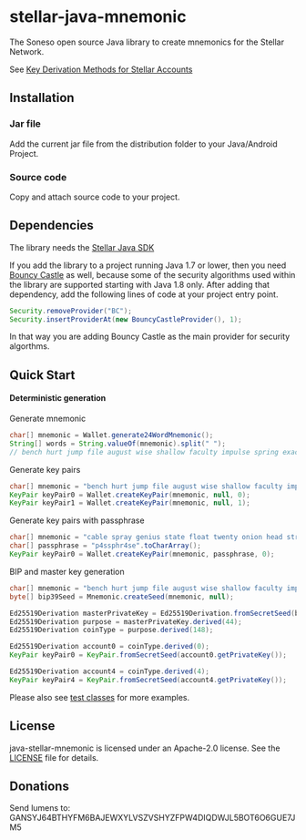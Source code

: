 # stellar-java-mnemonic

The Soneso open source Java library to create mnemonics for the Stellar Network. 

See [Key Derivation Methods for Stellar Accounts](https://github.com/stellar/stellar-protocol/blob/master/ecosystem/sep-0005.md)

## Installation

### Jar file

Add the current jar file from the distribution folder to your Java/Android Project.

### Source code

Copy and attach source code to your project.

## Dependencies

The library needs the [Stellar Java SDK](https://github.com/stellar/java-stellar-sdk)

If you add the library to a project running Java 1.7 or lower, then you need [Bouncy Castle](https://www.bouncycastle.org/latest_releases.html) as well, because some of the security algorithms used within the library are supported starting with Java 1.8 only. After adding that dependency, add the following lines of code at your project entry point.
```java
Security.removeProvider("BC");
Security.insertProviderAt(new BouncyCastleProvider(), 1);
```
In that way you are adding Bouncy Castle as the main provider for security algorthms.

## Quick Start


#### Deterministic generation

Generate mnemonic
```java
char[] mnemonic = Wallet.generate24WordMnemonic();
String[] words = String.valueOf(mnemonic).split(" ");
// bench hurt jump file august wise shallow faculty impulse spring exact slush thunder author capable act festival slice deposit sauce coconut afford frown better
```

Generate key pairs
```java
char[] mnemonic = "bench hurt jump file august wise shallow faculty impulse spring exact slush thunder author capable act festival slice deposit sauce coconut afford frown better".toCharArray();
KeyPair keyPair0 = Wallet.createKeyPair(mnemonic, null, 0);
KeyPair keyPair1 = Wallet.createKeyPair(mnemonic, null, 1);
```

Generate key pairs with passphrase
```java
char[] mnemonic = "cable spray genius state float twenty onion head street palace net private method loan turn phrase state blanket interest dry amazing dress blast tube".toCharArray();
char[] passphrase = "p4ssphr4se".toCharArray();
KeyPair keyPair0 = Wallet.createKeyPair(mnemonic, passphrase, 0);
``` 

BIP and master key generation
```java
char[] mnemonic = "bench hurt jump file august wise shallow faculty impulse spring exact slush thunder author capable act festival slice deposit sauce coconut afford frown better".toCharArray();
byte[] bip39Seed = Mnemonic.createSeed(mnemonic, null);

Ed25519Derivation masterPrivateKey = Ed25519Derivation.fromSecretSeed(bip39Seed);
Ed25519Derivation purpose = masterPrivateKey.derived(44);
Ed25519Derivation coinType = purpose.derived(148);

Ed25519Derivation account0 = coinType.derived(0);
KeyPair keyPair0 = KeyPair.fromSecretSeed(account0.getPrivateKey());

Ed25519Derivation account4 = coinType.derived(4);
KeyPair keyPair4 = KeyPair.fromSecretSeed(account4.getPrivateKey());
```      

Please also see [test classes](https://github.com/Soneso/stellar-java-mnemonic/tree/master/src/test/java) for more examples.


## License

java-stellar-mnemonic is licensed under an Apache-2.0 license. See the [LICENSE](https://github.com/Soneso/stellar-java-mnemonic/blob/master/LICENSE) file for details.

## Donations
Send lumens to: GANSYJ64BTHYFM6BAJEWXYLVSZVSHYZFPW4DIQDWJL5BOT6O6GUE7JM5
